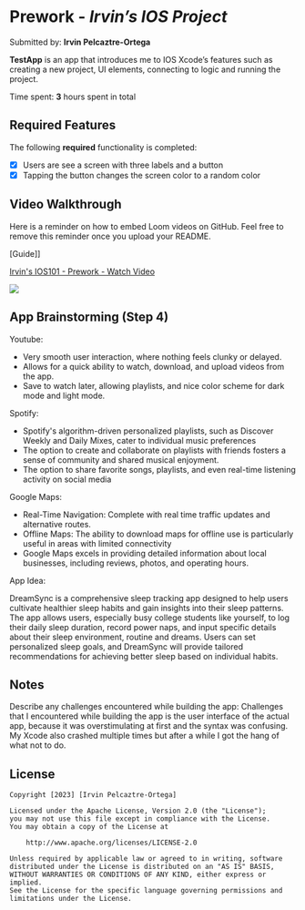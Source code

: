 
# Prework - *Irvin’s IOS Project*

Submitted by: **Irvin Pelcaztre-Ortega**

**TestApp** is an app that introduces me to IOS Xcode’s features such as creating a new project, UI elements, connecting to logic and running the project. 

Time spent: **3** hours spent in total

## Required Features

The following **required** functionality is completed:

- [x] Users are see a screen with three labels and a button
- [x] Tapping the button changes the screen color to a random color
 
## Video Walkthrough

Here is a reminder on how to embed Loom videos on GitHub. Feel free to remove this reminder once you upload your README. 

[Guide]]

<div>
    <a href="https://www.loom.com/share/19b014a9dbe0465696aa9b2f5ad5ab4f">
      <p>Irvin's IOS101 - Prework - Watch Video</p>
    </a>
    <a href="https://www.loom.com/share/19b014a9dbe0465696aa9b2f5ad5ab4f">
      <img style="max-width:300px;" src="https://cdn.loom.com/sessions/thumbnails/19b014a9dbe0465696aa9b2f5ad5ab4f-with-play.gif">
    </a>
  </div>



## App Brainstorming (Step 4)

Youtube: 
- Very smooth user interaction, where nothing feels clunky or delayed. 
- Allows for a quick ability to watch, download, and upload videos from the app. 
- Save to watch later, allowing playlists, and nice color scheme for dark mode and light mode. 

Spotify: 
- Spotify's algorithm-driven personalized playlists, such as Discover Weekly and Daily Mixes, cater to individual music preferences
- The option to create and collaborate on playlists with friends fosters a sense of community and shared musical enjoyment.
- The option to share favorite songs, playlists, and even real-time listening activity on social media

Google Maps: 
- Real-Time Navigation: Complete with real time traffic updates and alternative routes. 
- Offline Maps: The ability to download maps for offline use is particularly useful in areas with limited connectivity
- Google Maps excels in providing detailed information about local businesses, including reviews, photos, and operating hours.


App Idea: 

DreamSync is a comprehensive sleep tracking app designed to help users cultivate healthier sleep habits and gain insights into their sleep patterns. The app allows users, especially busy college students like yourself, to log their daily sleep duration, record power naps, and input specific details about their sleep environment, routine and dreams. Users can set personalized sleep goals, and DreamSync will provide tailored recommendations for achieving better sleep based on individual habits.

## Notes

Describe any challenges encountered while building the app: Challenges that I encountered while building the app is the user interface of the actual app, because it was overstimulating at first and the syntax was confusing. My Xcode also crashed multiple times but after a while I got the hang of what not to do. 

## License

    Copyright [2023] [Irvin Pelcaztre-Ortega]

    Licensed under the Apache License, Version 2.0 (the "License");
    you may not use this file except in compliance with the License.
    You may obtain a copy of the License at

        http://www.apache.org/licenses/LICENSE-2.0

    Unless required by applicable law or agreed to in writing, software
    distributed under the License is distributed on an "AS IS" BASIS,
    WITHOUT WARRANTIES OR CONDITIONS OF ANY KIND, either express or implied.
    See the License for the specific language governing permissions and
    limitations under the License.
